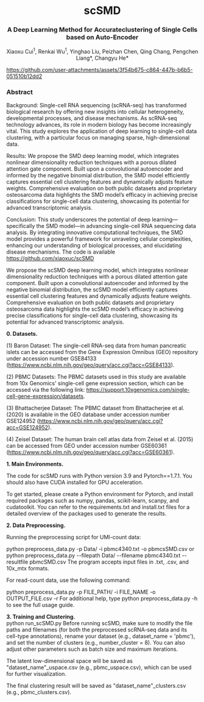 <div align="center">
<h1>scSMD </h1>
<h3>A Deep Learning Method for Accurateclustering of Single Cells based on Auto-Encoder</h3>
Xiaoxu Cui<sup>1</sup>, Renkai Wu<sup>1</sup>, Yinghao Liu, Peizhan Chen, Qing Chang, Pengchen Liang*, Changyu He*
</div>



https://github.com/user-attachments/assets/3f54b675-c864-447b-b6b5-051510b12dd2



### Abstract
Background: Single-cell RNA sequencing (scRNA-seq) has transformed biological research by offering new insights into cellular heterogeneity, developmental processes, and disease mechanisms. As scRNA-seq technology advances, its role in modern biology has become increasingly vital. This study explores the application of deep learning to single-cell data clustering, with a particular focus on managing sparse, high-dimensional data.

Results: We propose the SMD deep learning model, which integrates nonlinear dimensionality reduction techniques with a porous dilated attention gate component. Built upon a convolutional autoencoder and informed by the negative binomial distribution, the SMD model efficiently captures essential cell clustering features and dynamically adjusts feature weights. Comprehensive evaluation on both public datasets and proprietary osteosarcoma data highlights the SMD model’s efficacy in achieving precise classifications for single-cell data clustering, showcasing its potential for advanced transcriptomic analysis.

Conclusion: This study underscores the potential of deep learning—specifically the SMD model—in advancing single-cell RNA sequencing data analysis. By integrating innovative computational techniques, the SMD model provides a powerful framework for unraveling cellular complexities, enhancing our understanding of biological processes, and elucidating disease mechanisms. The code is available https://github.com/xiaoxuc/scSMD

We propose the scSMD deep learning model, which integrates nonlinear dimensionality reduction techniques with a porous dilated attention gate component. Built upon a convolutional autoencoder and informed by the negative binomial distribution, the scSMD model efficiently captures essential cell clustering features and dynamically adjusts feature weights. Comprehensive evaluation on both public datasets and proprietary osteosarcoma data highlights the scSMD model’s efficacy in achieving precise classifications for single-cell data clustering, showcasing its potential for advanced transcriptomic analysis.

**0. Datasets.** </br>

(1) Baron Dataset: The single-cell RNA-seq data from human pancreatic islets can be accessed from the Gene Expression Omnibus (GEO) repository under accession number GSE84133 (https://www.ncbi.nlm.nih.gov/geo/query/acc.cgi?acc=GSE84133).

(2) PBMC Datasets: The PBMC datasets used in this study are available from 10x Genomics' single-cell gene expression section, which can be accessed via the following link: https://support.10xgenomics.com/single-cell-gene-expression/datasets.

(3) Bhattacherjee Dataset: The PBMC dataset from Bhattacherjee et al. (2020) is available in the GEO database under accession number GSE124952 (https://www.ncbi.nlm.nih.gov/geo/query/acc.cgi?acc=GSE124952).

(4) Zeisel Dataset: The human brain cell atlas data from Zeisel et al. (2015) can be accessed from GEO under accession number GSE60361 (https://www.ncbi.nlm.nih.gov/geo/query/acc.cgi?acc=GSE60361).


**1. Main Environments.** </br>

The code for scSMD runs with Python version 3.9 and Pytorch==1.7.1. You should also have CUDA installed for GPU acceleration.

To get started, please create a Python environment for Pytorch, and install required packages such as numpy, pandas, scikit-learn, scanpy, and cudatoolkit. You can refer to the requirements.txt and install.txt files for a detailed overview of the packages used to generate the results.

**2. Data Preprocessing.** </br>

Running the preprocessing script for UMI-count data:

python preprocess_data.py -p Data/ -i pbmc4340.txt -o pbmcsSMD.csv
or
python preprocess_data.py --filepath Data/ --filename pbmc4340.txt --resultfile pbmcSMD.csv
The program accepts input files in .txt, .csv, and 10x_mtx formats.

For read-count data, use the following command:

python preprocess_data.py -p FILE_PATH/ -i FILE_NAME -o OUTPUT_FILE.csv -r
For additional help, type python preprocess_data.py -h to see the full usage guide.

**3. Training and Clustering.** </br>
python run_scSMD.py
Before running scSMD, make sure to modify the file paths and filenames (for both the preprocessed scRNA-seq data and its cell-type annotations), rename your dataset (e.g., dataset_name = 'pbmc'), and set the number of clusters (e.g., number_cluster = 8). You can also adjust other parameters such as batch size and maximum iterations.

The latent low-dimensional space will be saved as "dataset_name"_uspace.csv (e.g., pbmc_uspace.csv), which can be used for further visualization.

The final clustering result will be saved as "dataset_name"_clusters.csv (e.g., pbmc_clusters.csv).

